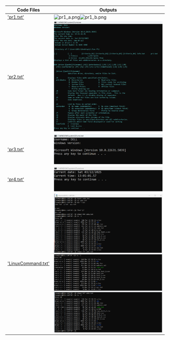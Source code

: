 | Code Files | Outputs |
|------------|---------|
|['pr1.txt'](./Codes/pr1.txt)|![pr1_a.png](./Outputs/pr_a.png)![pr1_b.png](./Outputs/pr_b.png)|
|['pr2.txt'](./Codes/pr2.txt)|![pr2.png](./Outputs/pr2.png)|
|['pr3.txt'](./Codes/pr3.txt)|![pr3.png](./Outputs/pr3.png)|
|['pr4.txt'](./Codes/pr4.txt)|![pr4.png](./Outputs/pr4.png)|
|['LinuxCommand.txt'](./Codes/LinuxCommand.txt)|![1.png](./Outputs/1.png)![2.png](./Outputs/2.png)![3.png](./Outputs/3.png)|
